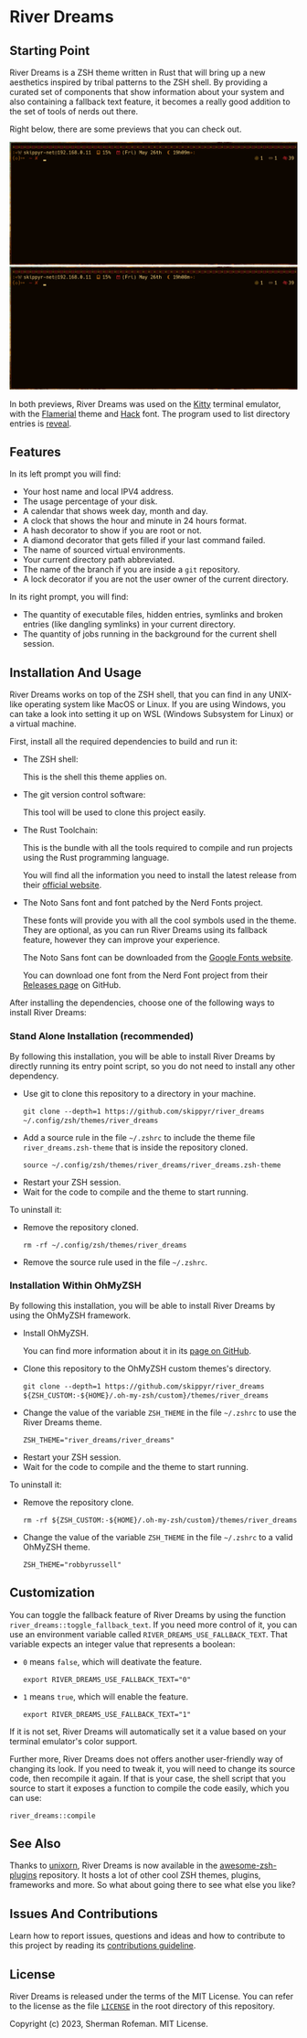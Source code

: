 <h1>River Dreams</h1>
	<h2>Starting Point</h2>
		<p>River Dreams is a ZSH theme written in Rust that will bring up a new aesthetics inspired by tribal patterns to the ZSH shell. By providing a curated set of components that show information about your system and also containing a fallback text feature, it becomes a really good addition to the set of tools of nerds out there.</p>
		<p>Right below, there are some previews that you can check out.</p>
		<img src="./images/preview.gif"/>
		<img src="./images/preview_fallback.gif"/>
		<p>In both previews, River Dreams was used on the <a href="https://github.com/kovidgoyal/kitty">Kitty</a> terminal emulator, with the <a href="https://github.com/skippyr/flamerial">Flamerial</a> theme and <a href="https://github.com/source-foundry/Hack">Hack</a> font. The program used to list directory entries is <a href="https://github.com/skippyr/reveal">reveal</a>.</p>
	<h2>Features</h2>
		<p>In its left prompt you will find:</p>
		<ul>
			<li>Your host name and local IPV4 address.</li>
			<li>The usage percentage of your disk.</li>
			<li>A calendar that shows week day, month and day.</li>
			<li>A clock that shows the hour and minute in 24 hours format.</li>
			<li>A hash decorator to show if you are root or not.</li>
			<li>A diamond decorator that gets filled if your last command failed.</li>
			<li>The name of sourced virtual environments.</li>
			<li>Your current directory path abbreviated.</li>
			<li>The name of the branch if you are inside a <code>git</code> repository.</li>
			<li>A lock decorator if you are not the user owner of the current directory.</li>
		</ul>
		<p>In its right prompt, you will find:</p>
		<ul>
			<li>The quantity of executable files, hidden entries, symlinks and broken entries (like dangling symlinks) in your current directory.</li>
			<li>The quantity of jobs running in the background for the current shell session.</li>
		</ul>
	<h2>Installation And Usage</h2>
		<p>River Dreams works on top of the ZSH shell, that you can find in any UNIX-like operating system like MacOS or Linux. If you are using Windows, you can take a look into setting it up on WSL (Windows Subsystem for Linux) or a virtual machine.</p>
		<p>First, install all the required dependencies to build and run it:</p>
		<ul>
			<li>The ZSH shell:</li>
				<p>This is the shell this theme applies on.</p>
			<li>The git version control software:</li>
				<p>This tool will be used to clone this project easily.</p>
			<li>The Rust Toolchain:</li>
				<p>This is the bundle with all the tools required to compile and run projects using the Rust programming language.</p>
				<p>You will find all the information you need to install the latest release from their <a href="https://www.rust-lang.org/">official website</a>.</p>
			<li>The Noto Sans font and font patched by the Nerd Fonts project.</li>
				<p>These fonts will provide you with all the cool symbols used in the theme. They are optional, as you can run River Dreams using its fallback feature, however they can improve your experience.</p>
				<p>The Noto Sans font can be downloaded from the <a href="https://fonts.google.com/noto/specimen/Noto+Sans">Google Fonts website</a>.</p>
				<p>You can download one font from the Nerd Font project from their <a href="https://github.com/ryanoasis/nerd-fonts/releases">Releases page</a> on GitHub.</p>
		</ul>
		<p>After installing the dependencies, choose one of the following ways to install River Dreams:</p>
		<h3>Stand Alone Installation (recommended)</h3>
			<p>By following this installation, you will be able to install River Dreams by directly running its entry point script, so you do not need to install any other dependency.</p>
			<ul>
				<li>Use git to clone this repository to a directory in your machine.</li>
					<pre><code>git clone --depth=1 https://github.com/skippyr/river_dreams ~/.config/zsh/themes/river_dreams</code></pre>
				<li>Add a source rule in the file <code>~/.zshrc</code> to include the theme file <code>river_dreams.zsh-theme</code> that is inside the repository cloned.</li>
					<pre><code>source ~/.config/zsh/themes/river_dreams/river_dreams.zsh-theme</code></pre>
				<li>Restart your ZSH session.</li>
				<li>Wait for the code to compile and the theme to start running.</li>
			</ul>
			To uninstall it:
			<ul>
				<li>Remove the repository cloned.</li>
					<pre><code>rm -rf ~/.config/zsh/themes/river_dreams</code></pre>
				<li>Remove the source rule used in the file <code>~/.zshrc</code>.</li>
			</ul>
		<h3>Installation Within OhMyZSH</h3>
			<p>By following this installation, you will be able to install River Dreams by using the OhMyZSH framework.</p>
			<ul>
				<li>Install OhMyZSH.</li>
					<p>You can find more information about it in its <a href="https://github.com/ohmyzsh/ohmyzsh">page on GitHub</a>.</p>
				<li>Clone this repository to the OhMyZSH custom themes's directory.</li>
					<pre><code>git clone --depth=1 https://github.com/skippyr/river_dreams ${ZSH_CUSTOM:-${HOME}/.oh-my-zsh/custom}/themes/river_dreams</code></pre>
				<li>Change the value of the variable <code>ZSH_THEME</code> in the file <code>~/.zshrc</code> to use the River Dreams theme.</li>
					<pre><code>ZSH_THEME="river_dreams/river_dreams"</code></pre>
				<li>Restart your ZSH session.</li>
				<li>Wait for the code to compile and the theme to start running.</li>
			</ul>
			To uninstall it:
			<ul>
				<li>Remove the repository clone.</li>
					<pre><code>rm -rf ${ZSH_CUSTOM:-${HOME}/.oh-my-zsh/custom}/themes/river_dreams</code></pre>
				<li>Change the value of the variable <code>ZSH_THEME</code> in the file <code>~/.zshrc</code> to a valid OhMyZSH theme.</li>
					<pre><code>ZSH_THEME="robbyrussell"</code></pre>
			</ul>
	<h2>Customization</h2>
		<p>You can toggle the fallback feature of River Dreams by using the function <code>river_dreams::toggle_fallback_text</code>. If you need more control of it, you can use an environment variable called <code>RIVER_DREAMS_USE_FALLBACK_TEXT</code>. That variable expects an integer value that represents a boolean:</p>
		<ul>
			<li><code>0</code> means <code>false</code>, which will deativate the feature.</li>
			<pre><code>export RIVER_DREAMS_USE_FALLBACK_TEXT="0"</code></pre>
			<li><code>1</code> means <code>true</code>, which will enable the feature.</li>
			<pre><code>export RIVER_DREAMS_USE_FALLBACK_TEXT="1"</code></pre>
		</ul>
		<p>If it is not set, River Dreams will automatically set it a value based on your terminal emulator's color support.</p>
		<p>Further more, River Dreams does not offers another user-friendly way of changing its look. If you need to tweak it, you will need to change its source code, then recompile it again. If that is your case, the shell script that you source to start it exposes a function to compile the code easily, which you can use:</p>
		<pre><code>river_dreams::compile</code></pre>
	<h2>See Also</h2>
			<p>Thanks to <a href="https://github.com/unixorn">unixorn</a>, River Dreams is now available in the <a href="https://github.com/unixorn/awesome-zsh-plugins">awesome-zsh-plugins</a> repository. It hosts a lot of other cool ZSH themes, plugins, frameworks and more. So what about going there to see what else you like?</p>
		<h2>Issues And Contributions</h2>
			<p>Learn how to report issues, questions and ideas and how to contribute to this project by reading its <a href="https://skippyr.github.io/materials/pages/contributions_guideline.html">contributions guideline</a>.</p>
		<h2>License</h2>
			<p>River Dreams is released under the terms of the MIT License. You can refer to the license as the file <code><a href="https://github.com/skippyr/river_dreams/blob/main/LICENSE">LICENSE</a></code> in the root directory of this repository.</p>
			<p>Copyright (c) 2023, Sherman Rofeman. MIT License.</p>

